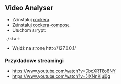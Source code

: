 ## Video Analyser

- Zainstaluj [dockera](https://docs.docker.com/engine/install/ubuntu/).
- Zainstaluj [dockera-compose](https://docs.docker.com/compose/install/).
- Uruchom skrypt:
```shell
./start
```
- Wejdź na stronę http://127.0.0.1/

### Przykładowe streamingi
- https://www.youtube.com/watch?v=CbcXRT8o6NY
- https://www.youtube.com/watch?v=5lXNnKjui0g


